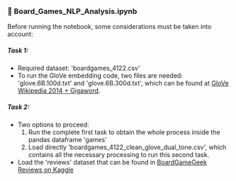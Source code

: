 ### 📄 Board_Games_NLP_Analysis.ipynb
Before running the notebook, some considerations must be taken into account:

##### Task 1:
- Required dataset: 'boardgames_4122.csv'
- To run the GloVe embedding code, two files are needed: 'glove.6B.100d.txt' and 'glove.6B.300d.txt', which can be found at [GloVe Wikipedia 2014 + Gigaword](https://www.kaggle.com/datasets/gerwynng/glove-wikipedia-2014-gigaword-5).

##### Task 2:
- Two options to proceed:
  1. Run the complete first task to obtain the whole process inside the pandas dataframe 'games'
  2. Load directly 'boardgames_4122_clean_glove_dual_tone.csv', which contains all the necessary processing to run this second task.
- Load the 'reviews' dataset that can be found in [BoardGameGeek Reviews on Kaggle](https://www.kaggle.com/datasets/jvanelteren/boardgamegeek-reviews)

